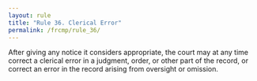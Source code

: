 ```yaml
---
layout: rule
title: "Rule 36. Clerical Error"
permalink: /frcmp/rule_36/
---
```


After giving any notice it considers appropriate, the court may at any time correct a clerical error in a judgment, order, or other part of the record, or correct an error in the record arising from oversight or omission.